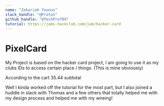 ```yaml
---
name: "Zakariah Younus"
slack_handle: "@Proton"
github_handle: "@TechPro709"
tutorial: https://jams.hackclub.com/jam/hacker-card
---
```


# PixelCard

<!-- Describe your board in 2-3 sentences. What are you making? What will it do? -->
My Project is based on the hacker card project, I am going to use it as my clubs IDs to access certain place / things. (This is mine obviously)
<!-- How much is it going to cost? -->

According to the cart 35.44 subtotal

<!-- Tell us a little bit about your design process. What were some challenges? What helped? ***Totally optional*** -->

Well I kinda worked off the tutorial for the most part, but I also joined a huddle in slack with Thomas and a few others that totally helped me with my design process and helped me with my wireing! 
